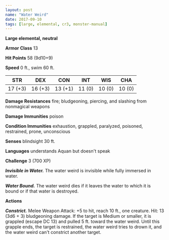 ```yaml
---
layout: post
name: "Water Weird"
date: 2017-09-10
tags: [large, elemental, cr3, monster-manual]
---
```


**Large elemental, neutral**

**Armor Class** 13

**Hit Points** 58 (9d10+9)

**Speed** 0 ft., swim 60 ft.

|   STR   |   DEX   |   CON   |   INT   |   WIS   |   CHA   |
|:-----:|:-----:|:-----:|:-----:|:-----:|:-----:|
| 17 (+3) | 16 (+3) | 13 (+1) | 11 (0) | 10 (0) | 10 (0) |

**Damage Resistances** fire; bludgeoning, piercing, and slashing from nonmagical weapons

**Damage Immunities** poison

**Condition Immunities** exhaustion, grappled, paralyzed, poisoned, restrained, prone, unconscious

**Senses** blindsight 30 ft.

**Languages** understands Aquan but doesn't speak

**Challenge** 3 (700 XP)

***Invisible in Water.*** The water weird is invisible while fully immersed in water.

***Water Bound.*** The water weird dies if it leaves the water to which it is bound or if that water is destroyed.

**Actions**

***Constrict.*** Melee Weapon Attack: +5 to hit, reach 10 ft., one creature. Hit: 13 (3d6 + 3) bludgeoning damage. If the target is Medium or smaller, it is grappled (escape DC 13) and pulled 5 ft. toward the water weird. Until this grapple ends, the target is restrained, the water weird tries to drown it, and the water weird can't constrict another target.

